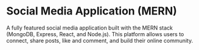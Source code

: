 # Social Media Application (MERN)
A fully featured social media application built with the MERN stack (MongoDB, Express, React, and Node.js). This platform allows users to connect, share posts, like and comment, and build their online community.
